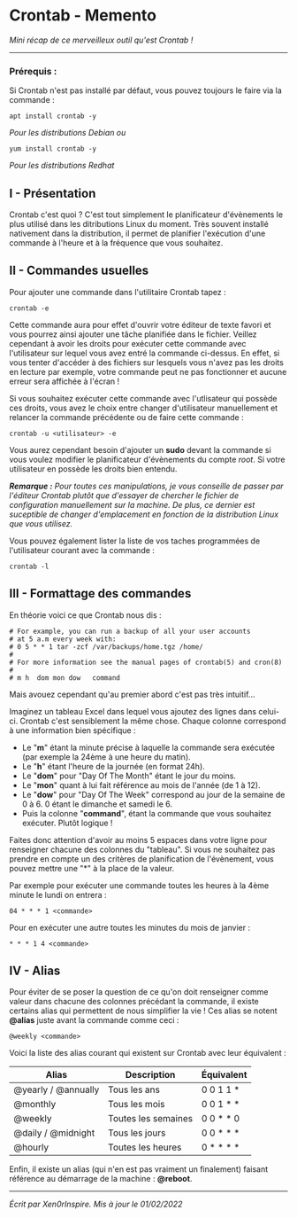# Crontab - Memento
<i>Mini récap de ce merveilleux outil qu'est Crontab !</i>
__________

### Prérequis : 

Si Crontab n'est pas installé par défaut, vous pouvez toujours le faire via la commande : 

```
apt install crontab -y
```
<i>Pour les distributions Debian ou</i>
```
yum install crontab -y
```
<i>Pour les distributions Redhat</i>

## I - Présentation

Crontab c'est quoi ? C'est tout simplement le planificateur d'évènements le plus utilisé dans les ditributions Linux du moment. Très souvent installé nativement dans la distribution, il permet de planifier l'exécution d'une commande à l'heure et à la fréquence que vous souhaitez. 

## II - Commandes usuelles

Pour ajouter une commande dans l'utilitaire Crontab tapez :
```
crontab -e
```

Cette commande aura pour effet d'ouvrir votre éditeur de texte favori et vous pourrez ainsi ajouter une tâche planifiée dans le fichier.
Veillez cependant à avoir les droits pour exécuter cette commande avec l'utilisateur sur lequel vous avez entré la commande ci-dessus. En effet, si vous tenter d'accéder à des fichiers sur lesquels vous n'avez pas les droits en lecture par exemple, votre commande peut ne pas fonctionner et aucune erreur sera affichée à l'écran !

Si vous souhaitez exécuter cette commande avec l'utlisateur qui possède ces droits, vous avez le choix entre changer d'utilisateur manuellement et relancer la commande précédente ou de faire cette commande :

```
crontab -u <utilisateur> -e
```

Vous aurez cependant besoin d'ajouter un <b>sudo</b> devant la commande si vous voulez modifier le planificateur d'évènements du compte *root*. Si votre utilisateur en possède les droits bien entendu.

<i><b>Remarque :</b> Pour toutes ces manipulations, je vous conseille de passer par l'éditeur Crontab plutôt que d'essayer de chercher le fichier de configuration manuellement sur la machine. De plus, ce dernier est suceptible de changer d'emplacement en fonction de la distribution Linux que vous utilisez.</i> 

Vous pouvez également lister la liste de vos taches programmées de l'utilisateur courant avec la commande : 
```
crontab -l
```

## III - Formattage des commandes

En théorie voici ce que Crontab nous dis :
```
# For example, you can run a backup of all your user accounts
# at 5 a.m every week with:
# 0 5 * * 1 tar -zcf /var/backups/home.tgz /home/
#
# For more information see the manual pages of crontab(5) and cron(8)
#
# m h  dom mon dow   command
```
Mais avouez cependant qu'au premier abord c'est pas très intuitif...

Imaginez un tableau Excel dans lequel vous ajoutez des lignes dans celui-ci. Crontab c'est sensiblement la même chose. Chaque colonne correspond à une information bien spécifique :

- Le "<b>m</b>" étant la minute précise à laquelle la commande sera exécutée (par exemple la 24ème à une heure du matin).
- Le "<b>h</b>" étant l'heure de la journée (en format 24h).
- Le "<b>dom</b>" pour "Day Of The Month" étant le jour du moins.
- Le "<b>mon</b>" quant à lui fait référence au mois de l'année (de 1 à 12).
- Le "<b>dow</b>" pour "Day Of The Week" correspond au jour de la semaine de 0 à 6. 0 étant le dimanche et samedi le 6.
- Puis la colonne "<b>command</b>", étant la commande que vous souhaitez exécuter. Plutôt logique !

Faites donc attention d'avoir au moins 5 espaces dans votre ligne pour renseigner chacune des colonnes du "tableau". Si vous ne souhaitez pas prendre en compte un des critères de planification de l'évènement, vous pouvez mettre une "*" à la place de la valeur.

Par exemple pour exécuter une commande toutes les heures à la 4ème minute le lundi on entrera :
```
04 * * * 1 <commande>
```

Pour en exécuter une autre toutes les minutes du mois de janvier : 
```
* * * 1 4 <commande>
```


## IV - Alias

Pour éviter de se poser la question de ce qu'on doit renseigner comme valeur dans chacune des colonnes précédant la commande, il existe certains alias qui permettent de nous simplifier la vie ! Ces alias se notent <b>@alias</b> juste avant la commande comme ceci :

```
@weekly <commande>
```

Voici la liste des alias courant qui existent sur Crontab avec leur équivalent :

Alias | Description | Équivalent |
--- | --- | --- |
@yearly / @annually| Tous les ans | 0 0 1 1 * |
@monthly | Tous les mois | 0 0 1 * * |
@weekly | Toutes les semaines | 0 0 * * 0 |
@daily / @midnight | Tous les jours | 0 0 * * * |
@hourly | Toutes les heures | 0 * * * * |

Enfin, il existe un alias (qui n'en est pas vraiment un finalement) faisant référence au démarrage de la machine : <b>@reboot</b>.
______________________________
<i>Écrit par Xen0rInspire. Mis à jour le 01/02/2022</i>
